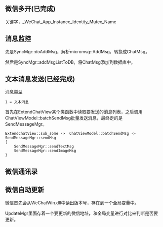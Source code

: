## 微信多开(已完成)

关键字，_WeChat_App_Instance_Identity_Mutex_Name

## 消息监控

先是SyncMgr::doAddMsg，解析micromsg::AddMsg，转换成ChatMsg。

然后是SyncMgr::addMsgListToDB，将ChatMsg添加到数据库中。

## 文本消息发送(已经完成)

消息类型

```
1 = 文本消息
```

首先在ExtendChatView某个类函数中读取要发送的消息列表，之后调用ChatViewModel::batchSendMsg批量发送消息，最终走的是SendMessageMgr。

```
ExtendChatView::sub_some ->  ChatViewModel::batchSendMsg -> SendMessageMgr::sendMsg
{
	SendMessageMgr::sendTextMsg
	SendMessageMgr::sendImageMsg
}
```





## 微信通讯录





## 微信自动更新

微信首先会从WeChatWin.dll中读出版本号，存在到一个全局变量中。

UpdateMgr里面存着一个要更新的微信地址，和全局变量进行对比来判断是否要更新。
